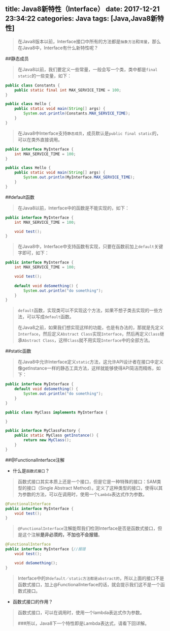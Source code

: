 title: Java8新特性（Interface）
date: 2017-12-21 23:34:22
categories: Java
tags: [Java,Java8新特性]
---
>在Java8版本以前，Interface接口中所有的方法都是`抽象方法`和`常量`，那么在Java8中，Interface有什么新特性呢？

<!--more-->
##静态成员
>在Java8以前，我们要定义一些常量，一般会写一个类，类中都是`final static`的一些变量，如下：

```java
public class Constants {
	public static final int MAX_SERVICE_TIME = 100;
}

public class Hello {
	public static void main(String[] args) {
		System.out.println(Constants.MAX_SERVICE_TIME);
	}
}
```

>在Java8中Interface支持`静态成员`，成员默认是`public final static`的，可以在类外直接调用。

```java
public interface MyInterface {
	int MAX_SERVICE_TIME = 100;
}

public class Hello {
	public static void main(String[] args) {
		System.out.println(MyInterface.MAX_SERVICE_TIME);
	}
}
```

##default函数
>在Java8以前，Interface中的函数是不能实现的，如下：

```java
public interface MyInterface {
	int MAX_SERVICE_TIME = 100;

	void test();
}
```

>在Java8中，Interface中支持函数有实现，只要在函数前加上`default`关键字即可，如下：

```java
public interface MyInterface {
	int MAX_SERVICE_TIME = 100;

	void test();
	
	default void doSomething() {
		System.out.println("do something");
	}
}
```

>`default`函数，实现类可以不实现这个方法，如果不想子类去实现的一些方法，可以写成`default`函数。
>
>在Java8之前，如果我们想实现这样的功能，也是有办法的，那就是先定义`Interface`，然后定义`Abstract Class`实现`Interface`，然后再定义`Class`继承`Abstract Class`，这样`Class`就不用实现`Interface`中的全部方法。

##static函数
>在Java8中允许Interface定义`static`方法，这允许API设计者在接口中定义像getInstance一样的静态工具方法，这样就能够使得API简洁而精练，如下：

```java
public interface MyInterface {
	default void doSomething() {
		System.out.println("do something");
	}
}

public class MyClass implements MyInterface {

}

public interface MyClassFactory {
	public static MyClass getInstance() {
		return new MyClass();
	}
}
```

##@FunctionalInterface注解
+ 什么是`函数式接口`？

>函数式接口其实本质上还是一个接口，但是它是一种特殊的接口：SAM类型的接口（Single Abstract Method）。定义了这种类型的接口，使得以其为参数的方法，可以在调用时，使用一个`Lambda`表达式作为参数。

```java
@FunctionalInterface
public interface MyInterface {
	void test();
}
```

>`@FunctionalInterface`注解能帮我们检测Interface是否是函数式接口，但是这个注解**是非必须的，不加也不会报错**。

```java
@FunctionalInterface
public interface MyInterface {//报错
	void test();

	void doSomething();
}
```

>Interface中的`非default／static方法都是abstract的`，所以上面的接口不是函数式接口，加上@FunctionalInterface的话，就会提示我们这不是一个函数式接口。

+ 函数式接口的作用？

>函数式接口，可以在调用时，使用一个lambda表达式作为参数。
>
>###所以，Java8下一个特性即是Lambda表达式，请看下回详解。



